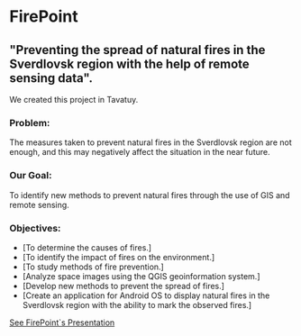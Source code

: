 # FirePoint

## "Preventing the spread of natural fires in the Sverdlovsk region with the help of remote sensing data".
 
 

We created this project in Tavatuy. 



### Problem:
The measures taken to prevent natural fires in the Sverdlovsk region are not enough, and this may negatively affect the situation in the near future.


### Our Goal: 
To identify new methods to prevent natural fires through the use of GIS and remote sensing.


### Objectives: 
- [To determine the causes of fires.]
- [To identify the impact of fires on the environment.]
- [To study methods of fire prevention.]
- [Analyze space images using the QGIS geoinformation system.]
- [Develop new methods to prevent the spread of fires.]
- [Create an application for Android OS to display natural fires in the Sverdlovsk region with the ability to mark the observed fires.]





[See FirePoint\`s Presentation](https://docs.google.com/presentation/d/1_zgK6aNFxTxD-QurLxi09iAN9t7lokQp/edit?usp=sharing&ouid=113390799588934179912&rtpof=true&sd=true)
